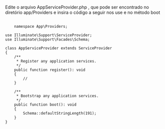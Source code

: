 Edite o arquivo AppServiceProvider.php , que pode ser encontrado no diretório app/Providers e insira o código a seguir nos use e no método boot

<pre class="language-php">
  <code class="language-php">
    namespace App\Providers;

use Illuminate\Support\ServiceProvider;
use Illuminate\Support\Facades\Schema;

class AppServiceProvider extends ServiceProvider
{
    /**
     * Register any application services.
     */
    public function register(): void
    {
        //
    }

    /**
     * Bootstrap any application services.
     */
    public function boot(): void
    {
        Schema::defaultStringLength(191);
    }
}
  </code>
</pre>
